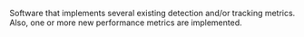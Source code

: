 Software that implements several existing detection and/or tracking metrics. 
Also, one or more new performance metrics are implemented.
